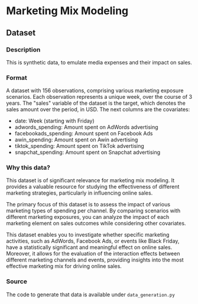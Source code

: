 # Marketing Mix Modeling
## Dataset
### Description
This is synthetic data, to emulate media expenses and their impact on sales.

### Format
A dataset with 156 observations, comprising various marketing exposure scenarios. Each observation represents a unique week, over the course of 3 years. The "sales" variable of the dataset is the target, which denotes the sales amount over the period, in USD. The next columns are the covariates:

- date: Week (starting with Friday)
- adwords_spending: Amount spent on AdWords advertising
- facebookads_spending: Amount spent on Facebook Ads
- awin_spending: Amount spent on Awin advertising
- tiktok_spending: Amount spent on TikTok advertising
- snapchat_spending: Amount spent on Snapchat advertising

### Why this data?
This dataset is of significant relevance for marketing mix modeling. It provides a valuable resource for studying the effectiveness of different marketing strategies, particularly in influencing online sales.

The primary focus of this dataset is to assess the impact of various marketing types of spending per channel. By comparing scenarios with different marketing exposures, you can analyze the impact of each marketing element on sales outcomes while considering other covariates.

This dataset enables you to investigate whether specific marketing activities, such as AdWords, Facebook Ads, or events like Black Friday, have a statistically significant and meaningful effect on online sales. Moreover, it allows for the evaluation of the interaction effects between different marketing channels and events, providing insights into the most effective marketing mix for driving online sales.

### Source
The code to generate that data is available under `data_generation.py`
